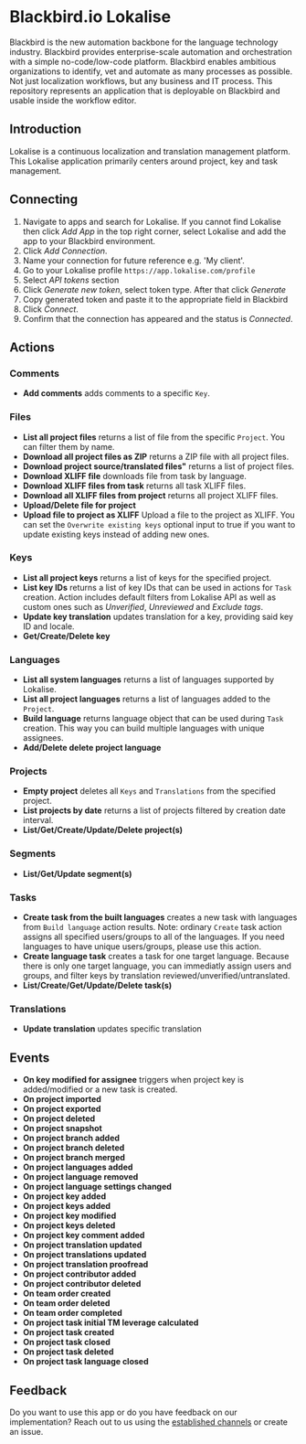 # Blackbird.io Lokalise

Blackbird is the new automation backbone for the language technology industry. Blackbird provides enterprise-scale automation and orchestration with a simple no-code/low-code platform. Blackbird enables ambitious organizations to identify, vet and automate as many processes as possible. Not just localization workflows, but any business and IT process. This repository represents an application that is deployable on Blackbird and usable inside the workflow editor.

## Introduction

<!-- begin docs -->

Lokalise is a continuous localization and translation management platform. This Lokalise application primarily centers around project, key and task management.

## Connecting

1. Navigate to apps and search for Lokalise. If you cannot find Lokalise then click _Add App_ in the top right corner, select Lokalise and add the app to your Blackbird environment.
2. Click _Add Connection_.
3. Name your connection for future reference e.g. 'My client'.
4. Go to your Lokalise profile `https://app.lokalise.com/profile`
5. Select _API tokens_ section
6. Click _Generate new token_, select token type. After that click _Generate_
7. Copy generated token and paste it to the appropriate field in Blackbird
8. Click _Connect_.
9. Confirm that the connection has appeared and the status is _Connected_.

## Actions

### Comments

- **Add comments** adds comments to a specific `Key`.

### Files

- **List all project files** returns a list of file from the specific `Project`. You can filter them by name.
- **Download all project files as ZIP** returns a ZIP file with all project files.
- **Download project source/translated files"** returns a list of project files.
- **Download XLIFF file** downloads file from task by language.
- **Download XLIFF files from task** returns all task XLIFF files.
- **Download all XLIFF files from project** returns all project XLIFF files.
- **Upload/Delete file for project**
- **Upload file to project as XLIFF** Upload a file to the project as XLIFF. You can set the `Overwrite existing keys` optional input to true if you want to update existing keys instead of adding new ones.

### Keys

- **List all project keys** returns a list of keys for the specified project.
- **List key IDs** returns a list of key IDs that can be used in actions for `Task` creation. Action includes default filters from Lokalise API as well as custom ones such as _Unverified_, _Unreviewed_ and _Exclude tags_.
- **Update key translation** updates translation for a key, providing said key ID and locale.
- **Get/Create/Delete key**

### Languages

- **List all system languages** returns a list of languages supported by Lokalise.
- **List all project languages** returns a list of languages added to the `Project`.
- **Build language** returns language object that can be used during `Task` creation. This way you can build multiple languages with unique assignees.
- **Add/Delete delete project language**

### Projects

- **Empty project** deletes all `Keys` and `Translations` from the specified project.
- **List projects by date** returns a list of projects filtered by creation date interval.
- **List/Get/Create/Update/Delete project(s)**

### Segments

- **List/Get/Update segment(s)**

### Tasks

- **Create task from the built languages** creates a new task with languages from `Build language` action results. Note: ordinary `Create` task action assigns all specified users/groups to all of the languages. If you need languages to have unique users/groups, please use this action.
- **Create language task** creates a task for one target language. Because there is only one target language, you can immediatly assign users and groups, and filter keys by translation reviewed/unverified/untranslated.
- **List/Create/Get/Update/Delete task(s)**

### Translations

- **Update translation** updates specific translation

## Events

- **On key modified for assignee** triggers when project key is added/modified or a new task is created.
- **On project imported**
- **On project exported**
- **On project deleted**
- **On project snapshot**
- **On project branch added**
- **On project branch deleted**
- **On project branch merged**
- **On project languages added**
- **On project language removed**
- **On project language settings changed**
- **On project key added**
- **On project keys added**
- **On project key modified**
- **On project keys deleted**
- **On project key comment added**
- **On project translation updated**
- **On project translations updated**
- **On project translation proofread**
- **On project contributor added**
- **On project contributor deleted**
- **On team order created**
- **On team order deleted**
- **On team order completed**
- **On project task initial TM leverage calculated**
- **On project task created**
- **On project task closed**
- **On project task deleted**
- **On project task language closed**

## Feedback

Do you want to use this app or do you have feedback on our implementation? Reach out to us using the [established channels](https://www.blackbird.io/) or create an issue.

<!-- end docs -->
